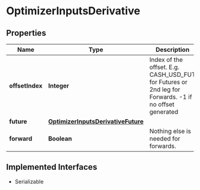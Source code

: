 

# OptimizerInputsDerivative


## Properties

Name | Type | Description | Notes
------------ | ------------- | ------------- | -------------
**offsetIndex** | **Integer** | Index of the offset. E.g. CASH_USD_FUT for Futures or 2nd leg for Forwards. -1 if no offset generated |  [optional]
**future** | [**OptimizerInputsDerivativeFuture**](OptimizerInputsDerivativeFuture.md) |  |  [optional]
**forward** | **Boolean** | Nothing else is needed for forwards. |  [optional]


## Implemented Interfaces

* Serializable


